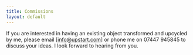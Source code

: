 ```yaml
---
title: Commissions
layout: default
---
```


If you are interested in having an existing object transformed and upcycled by me, please email [info@upstart.com] or phone me on 07447 945845 to discuss your ideas. I look forward to hearing from you.
